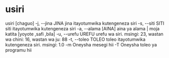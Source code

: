 # usiri
usiri [chaguo]
    -j, --jina JINA                  jina itayotumwika kutengeneza siri
    -s, --siti SITI                  siti itayotumwika kutengeneza siri
    -a, --alama [AINA]               aina ya alama | moja katita [yoyote ,safi ,bila]
    -u, --urefu UREFU                urefu wa siri. msingi: 23,  wastan wa chini: 16, wastan wa ju: 88
    -t, --toleo TOLEO                toleo itayotumwika kutengeneza siri. msingi: 1.0
    -m                               Oneysha mesegi hii
    -T                               Oneysha toleo ya programu hii
